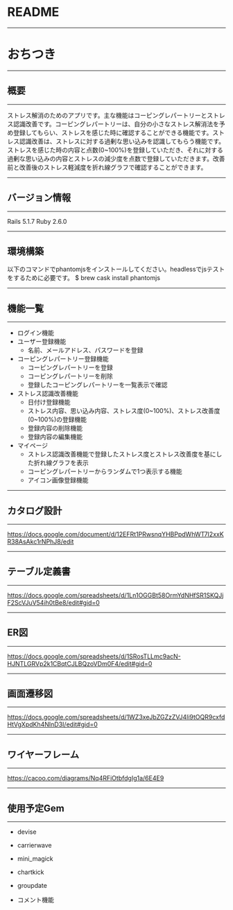 # README
---
# おちつき
---
## 概要
---
ストレス解消のためのアプリです。主な機能はコーピングレパートリーとストレス認識改善です。コーピングレパートリーは、自分の小さなストレス解消法を予め登録してもらい、ストレスを感じた時に確認することができる機能です。ストレス認識改善は、ストレスに対する過剰な思い込みを認識してもらう機能です。ストレスを感じた時の内容と点数(0~100%)を登録していただき、それに対する過剰な思い込みの内容とストレスの減少度を点数で登録していただきます。改善前と改善後のストレス軽減度を折れ線グラフで確認することができます。

---
## バージョン情報
---
Rails 5.1.7
Ruby 2.6.0

---
## 環境構築
以下のコマンドでphantomjsをインストールしてください。headlessでjsテストをするために必要です。
$ brew cask install phantomjs

---
## 機能一覧
---
- ログイン機能
- ユーザー登録機能
  - 名前、メールアドレス、パスワードを登録
- コーピングレパートリー登録機能
  - コーピングレパートリーを登録
  - コーピングレパートリーを削除
  - 登録したコーピングレパートリーを一覧表示で確認
- ストレス認識改善機能
  - 日付け登録機能
  - ストレス内容、思い込み内容、ストレス度(0~100%)、ストレス改善度(0~100%)の登録機能
  - 登録内容の削除機能
  - 登録内容の編集機能
- マイページ
  - ストレス認識改善機能で登録したストレス度とストレス改善度を基にした折れ線グラフを表示
  - コーピングレパートリーからランダムで1つ表示する機能
  - アイコン画像登録機能

---
## カタログ設計
---
https://docs.google.com/document/d/12EFRt1PRwsnqYHBPpdWhWT7I2xxKR38AsAkc1rNPhJ8/edit

---
## テーブル定義書
---
https://docs.google.com/spreadsheets/d/1Ln1OGGBt58OrmYdNHfSR1SKQJjF2ScVJuV54ih0tBe8/edit#gid=0

---
## ER図
---
https://docs.google.com/spreadsheets/d/1SRosTLLmc9acN-HJNTLGRVp2k1CBqtCJLBQzoVDm0F4/edit#gid=0

---
## 画面遷移図
---
https://docs.google.com/spreadsheets/d/1WZ3xeJbZGZzZVJ4li9tOQR9cxfdHtVgXpdKh4NInD3I/edit#gid=0

---
## ワイヤーフレーム
---
https://cacoo.com/diagrams/Nq4RFiOtbfdgIg1a/6E4E9

---
## 使用予定Gem
---
- devise
- carrierwave
- mini_magick
- chartkick
- groupdate

- コメント機能
